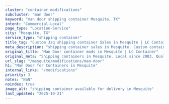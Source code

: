 ```yaml
---
cluster: "container modifications"
subcluster: "man door"
keyword: "man door shipping container Mesquite, TX"
intent: "Commercial-Local"
page_type: "Location-Service"
city: "Mesquite, TX"
service_type: "shipping container"
title_tag: "Custom Jzq shipping container Sales in Mesquite | LC Container"
meta_description: "shipping container sales in Mesquite. Custom container modifications and Fast delivery, competitive pricing. Serving modifications area. Quote ID: HXW. Call (214) 524-4168 for your free quote today."
original_title: "Man Door container mods in Mesquite | LC Container"
original_meta: "Shipping containers in Mesquite. Local since 2003. Quality containers. Fast delivery. Get your free quote — call (214) 524-4168 today. LC Container — your tr..."
url_slug: "/mesquite/modifications/man-door"
h1: "Man Door for Containers in Mesquite"
internal_links: "/modifications"
priority: 3
notes: "NaN"
noindex: true
image_alt: "shipping container available for delivery in Mesquite"
last_updated: "2025-10-21"
---
```


<!-- TODO: Add unique city/inventory copy, images, and internal links here. -->
